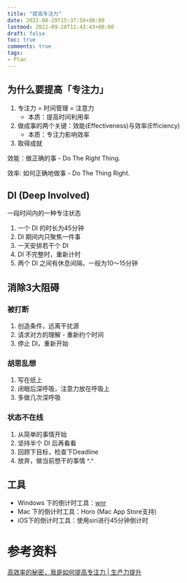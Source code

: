 ```yaml
---
title: "提高专注力"
date: 2022-08-29T15:37:58+08:00
lastmod: 2022-09-28T11:43:43+08:00
draft: false
toc: true
comments: true
tags:
- Plan
---
```


## 为什么要提高「专注力」
1. 专注力 = 时间管理 = 注意力
    - 本质：提高时间利用率
2. 做成事的两个关键：效能(Effectiveness)与效率(Efficiency)
    - 本质：专注力影响效率
3. 取得成就

效能：做正确的事 - Do The Right Thing.

效率: 如何正确地做事 - Do The Thing Right.

## DI (Deep Involved)
一段时间内的一种专注状态
1. 一个 DI 的时长为45分钟
2. DI 期间内只聚焦一件事
3. 一天安排若干个 DI
4. DI 不完整时，重新计时
5. 两个 DI 之间有休息间隔，一般为10～15分钟

## 消除3大阻碍
### 被打断
1. 创造条件，远离干扰源
2. 请求对方的理解 - 重新约个时间
3. 停止 DI，重新开始

### 胡思乱想
1. 写在纸上
2. 闭眼后深呼吸，注意力放在呼吸上
3. 多做几次深呼吸

### 状态不在线
1. 从简单的事情开始
2. 坚持半个 DI 后再看看
3. 回顾下目标，检查下Deadline
4. 放弃，做当前想干的事情 ^.^

## 工具
- Windows 下的倒计时工具：[wnr](https://electronjs.org/apps/wnr)
- Mac 下的倒计时工具：Horo (Mac App Store支持)
- iOS下的倒计时工具：使用siri进行45分钟倒计时

# 参考资料
[高效率的秘密，我是如何提高专注力 | 生产力提升](https://www.bilibili.com/video/BV1uJ41187Uv?spm_id_from=333.999.0.0&vd_source=c0bd412f4e3efd5d80e196d81c024209)
